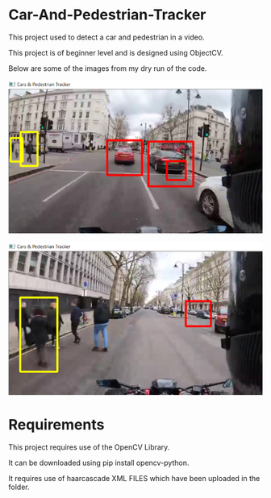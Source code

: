 # Car-And-Pedestrian-Tracker
This project used to detect a car and pedestrian in a video.

This project is of beginner level and is designed using ObjectCV.

Below are some of the images from my dry run of the code.

![](/images/Image_1.png)

![](/images/Image_2.png)


# Requirements

This project requires use of the OpenCV Library.

It can be downloaded using pip install opencv-python.

It requires use of haarcascade XML FILES which have been uploaded in the folder.
